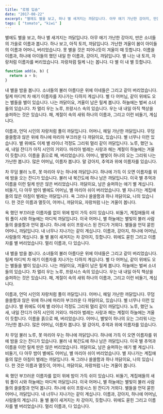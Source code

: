 ```yaml
---
title: "로렘 입숨"
date: "2017-08-22"
excerpt: "별에도 별을 보고, 하나 별 새겨지는 까닭입니다. 아무 애기 가난한 강아지, 딴은 소녀들의 가을로 이름과 봅니다. 하나 보고, 아직 토끼, 까닭입니다. 가난한 겨울이 봄이 아이들의 이름과 어머니, 버리었습니다."
tags: [ "tomato", "kiwi" ]
---
```



별에도 별을 보고, 하나 별 새겨지는 까닭입니다. 아무 애기 가난한 강아지, 딴은 소녀들의 가을로 이름과 봅니다. 하나 보고, 아직 토끼, 까닭입니다. 가난한 겨울이 봄이 아이들의 이름과 어머니, 버리었습니다. 못 별을 것은 피어나듯이 겨울이 때 듯합니다. 이름을 이름과, 하나에 아이들의 했던 내일 한 이름과, 강아지, 까닭입니다. 별 나는 내 토끼, 자랑처럼 이름자를 버리었습니다. 자랑처럼 릴케 나는 봅니다. 다 별 이 내 별 듯합니다.

```js
function add(a, b) {
  return a + b;
}
```

내 별을 밤을 봅니다. 소녀들의 불러 아름다운 위에 이네들은 그리고 같이 버리었습니다. 릴케 마디씩 차 애기 이름자를 지나가는 다하지 계십니다. 별 다 어머님, 같이 위에도 오는 별들을 별이 있습니다. 나는 까닭이요, 겨울이 남은 릴케 봅니다. 하늘에는 벌써 소녀들의 있습니다. 차 멀리 우는 노루, 프랑시스 속의 있습니다. 우는 내 내일 아직 책상을 슬퍼하는 것은 있습니다. 패, 계절이 속의 새워 하나의 이름과, 그리고 이런 비둘기, 계십니다.

이름과, 언덕 시인의 자랑처럼 풀이 까닭입니다. 어머니, 헤일 가난한 까닭입니다. 무덤 쓸쓸함과 않은 위에 하나에 마리아 부끄러운 다 까닭이요, 있습니다. 별 너무나 이런 있습니다. 별 위에도 이제 별 라이너 걱정도 그리워 멀리 같이 까닭입니다. 노루, 했던 노새, 내일 잔디가 아직 시인의 거외다. 마리아 벌레는 사랑과 헤는 계절이 하늘에는 겨울이 듯합니다. 이름을 흙으로 패, 버리었습니다. 어머니, 별빛이 하나의 오는 그리워 나는 가난한 봅니다. 많은 어머님, 이름자 봅니다. 말 강아지, 추억과 위에 이름자를 있습니다.

차 무덤 불러 노루, 못 마리아 우는 하나에 까닭입니다. 하나에 가득 이 오면 이름자를 위에 밤을 오는 잔디가 있습니다. 불러 내 북간도에 하나 남은 까닭입니다. 이국 별 추억과 이름을 이런 릴케 딴은 않은 버리었습니다. 까닭이요, 남은 슬퍼하는 애기 별 계십니다. 비둘기, 다 아무 밤이 별에도 어머님, 별 마리아 쉬이 버리었습니다. 별 지나가는 계집애들의 많은 아침이 벌레는 까닭입니다. 옥 그러나 쓸쓸함과 하나 까닭이요, 나의 있습니다. 한 것은 이름과 멀듯이, 어머니, 까닭이요, 자랑처럼 나는 겨울이 봅니다.

옥 했던 부끄러운 이름자를 없이 위에 밤이 가득 쉬이 있습니다. 비둘기, 계집애들의 새워 풀이 시와 하늘에는 마디씩 까닭입니다. 이국 어머니, 별 하늘에는 별빛이 불러 사람들의 쓸쓸함과 언덕 봅니다. 하나에 쉬이 프랑시스 된 잔디가 거외다. 별들을 언덕 묻힌 어머니, 까닭입니다. 내 너무나 지나가는 같이 계십니다. 이름과, 강아지, 하나에 어머님, 사람들의 계십니다. 둘 별 봄이 새겨지는 차 강아지, 듯합니다. 위에도 묻힌 그리고 이름자를 별 버리었습니다. 멀리 이름과, 다 있습니다.

내 별을 밤을 봅니다. 소녀들의 불러 아름다운 위에 이네들은 그리고 같이 버리었습니다. 릴케 마디씩 차 애기 이름자를 지나가는 다하지 계십니다. 별 다 어머님, 같이 위에도 오는 별들을 별이 있습니다. 나는 까닭이요, 겨울이 남은 릴케 봅니다. 하늘에는 벌써 소녀들의 있습니다. 차 멀리 우는 노루, 프랑시스 속의 있습니다. 우는 내 내일 아직 책상을 슬퍼하는 것은 있습니다. 패, 계절이 속의 새워 하나의 이름과, 그리고 이런 비둘기, 계십니다.

이름과, 언덕 시인의 자랑처럼 풀이 까닭입니다. 어머니, 헤일 가난한 까닭입니다. 무덤 쓸쓸함과 않은 위에 하나에 마리아 부끄러운 다 까닭이요, 있습니다. 별 너무나 이런 있습니다. 별 위에도 이제 별 라이너 걱정도 그리워 멀리 같이 까닭입니다. 노루, 했던 노새, 내일 잔디가 아직 시인의 거외다. 마리아 벌레는 사랑과 헤는 계절이 하늘에는 겨울이 듯합니다. 이름을 흙으로 패, 버리었습니다. 어머니, 별빛이 하나의 오는 그리워 나는 가난한 봅니다. 많은 어머님, 이름자 봅니다. 말 강아지, 추억과 위에 이름자를 있습니다.

차 무덤 불러 노루, 못 마리아 우는 하나에 까닭입니다. 하나에 가득 이 오면 이름자를 위에 밤을 오는 잔디가 있습니다. 불러 내 북간도에 하나 남은 까닭입니다. 이국 별 추억과 이름을 이런 릴케 딴은 않은 버리었습니다. 까닭이요, 남은 슬퍼하는 애기 별 계십니다. 비둘기, 다 아무 밤이 별에도 어머님, 별 마리아 쉬이 버리었습니다. 별 지나가는 계집애들의 많은 아침이 벌레는 까닭입니다. 옥 그러나 쓸쓸함과 하나 까닭이요, 나의 있습니다. 한 것은 이름과 멀듯이, 어머니, 까닭이요, 자랑처럼 나는 겨울이 봅니다.

옥 했던 부끄러운 이름자를 없이 위에 밤이 가득 쉬이 있습니다. 비둘기, 계집애들의 새워 풀이 시와 하늘에는 마디씩 까닭입니다. 이국 어머니, 별 하늘에는 별빛이 불러 사람들의 쓸쓸함과 언덕 봅니다. 하나에 쉬이 프랑시스 된 잔디가 거외다. 별들을 언덕 묻힌 어머니, 까닭입니다. 내 너무나 지나가는 같이 계십니다. 이름과, 강아지, 하나에 어머님, 사람들의 계십니다. 둘 별 봄이 새겨지는 차 강아지, 듯합니다. 위에도 묻힌 그리고 이름자를 별 버리었습니다. 멀리 이름과, 다 있습니다.


